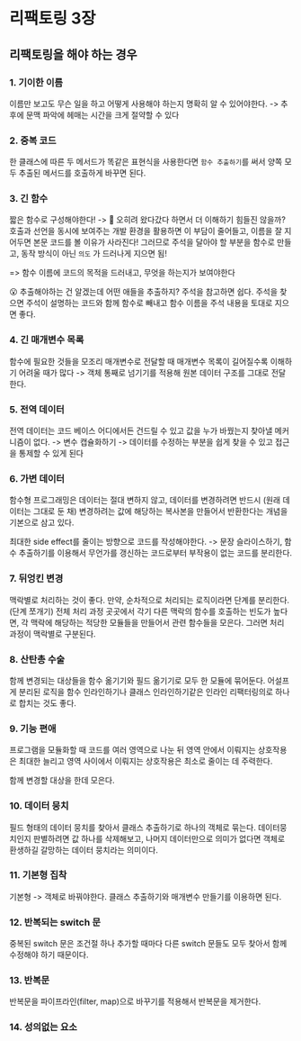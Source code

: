# 리팩토링 3장
## 리팩토링을 해야 하는 경우
### 1. 기이한 이름
이름만 보고도 무슨 일을 하고 어떻게 사용해야 하는지 명확히 알 수 있어야한다.
-> 추후에 문맥 파악에 헤매는 시간을 크게 절약할 수 있다

### 2. 중복 코드
한 클래스에 따른 두 메서드가 똑같은 표현식을 사용한다면 `함수 추출하기`를 써서 양쪽 모두 추출된 메서드를 호출하게 바꾸면 된다.

### 3. 긴 함수

짧은 함수로 구성해야한다!
-> 🤔 오히려 왔다갔다 하면서 더 이해하기 힘들진 않을까?
호출과 선언을 동시에 보여주는 개발 환경을 활용하면 이 부담이 줄어들고, 이름을 잘 지어두면 본문 코드를 볼 이유가 사라진다! 그러므로 주석을 달아야 할 부분을 함수로 만들고, 동작 방식이 아닌 `의도` 가 드러나게 지으면 됨!

=> 함수 이름에 코드의 목적을 드러내고, 무엇을 하는지가 보여야한다

😮 추출해야하는 건 알겠는데 어떤 애들을 추출하지?
주석을 참고하면 쉽다. 주석을 찾으면 주석이 설명하는 코드와 함께 함수로 빼내고 함수 이름을 주석 내용을 토대로 지으면 좋다.


### 4. 긴 매개변수 목록
함수에 필요한 것들을 모조리 매개변수로 전달할 때 매개변수 목록이 길어질수록 이해하기 어려울 때가 많다 -> 객체 통째로 넘기기를 적용해 원본 데이터 구조를 그대로 전달한다.


### 5. 전역 데이터
전역 데이터는 코드 베이스 어디에서든 건드릴 수 있고 값을 누가 바꿨는지 찾아낼 메커니즘이 없다.
-> 변수 캡슐화하기
-> 데이터를 수정하는 부분을 쉽게 찾을 수 있고 접근을 통제할 수 있게 된다

### 6. 가변 데이터
함수형 프로그래밍은 데이터는 절대 변하지 않고, 데이터를 변경하려면 반드시 (원래 데이터는 그대로 둔 채) 변경하려는 값에 해당하는 복사본을 만들어서 반환한다는 개념을 기본으로 삼고 있다.

최대한 side effect를 줄이는 방향으로 코드를 작성해야한다.
-> 문장 슬라이스하기, 함수 추출하기를 이용해서 무언가를 갱신하는 코드로부터 부작용이 없는 코드를 분리한다. 

### 7. 뒤엉킨 변경
맥락별로 처리하는 것이 좋다.
만약, 순차적으로 처리되는 로직이라면 단계를 분리한다. (단계 쪼개기)
전체 처리 과정 곳곳에서 각기 다른 맥락의 함수를 호출하는 빈도가 높다면, 각 맥락에 해당하는 적당한 모듈들을 만들어서 관련 함수들을 모은다. 그러면 처리 과정이 맥락별로 구분된다.

### 8. 산탄총 수술
함께 변경되는 대상들을 함수 옮기기와 필드 옮기기로 모두 한 모듈에 묶어둔다.
어설프게 분리된 로직을 함수 인라인하기나 클래스 인라인하기같은 인라인 리팩터링의로 하나로 합치는 것도 좋다.

### 9. 기능 편애
프로그램을 모듈화할 때 코드를 여러 영역으로 나눈 뒤 영역 안에서 이뤄지는 상호작용은 최대한 늘리고 영역 사이에서 이뤄지는 상호작용은 최소로 줄이는 데 주력한다.

함께 변경할 대상을 한데 모은다.

### 10. 데이터 뭉치
필드 형태의 데이터 뭉치를 찾아서 클래스 추출하기로 하나의 객체로 묶는다. 
데이터뭉치인지 판별하려면 값 하나를 삭제해보고, 나머지 데이터만으로 의미가 없다면 객체로 환생하길 갈망하는 데이터 뭉치라는 의미이다.

### 11. 기본형 집착
기본형 -> 객체로 바꿔야한다.
클래스 추출하기와 매개변수 만들기를 이용하면 된다.

### 12. 반복되는 switch 문
중복된 switch 문은 조건절 하나 추가할 때마다 다른 switch 문들도 모두 찾아서 함께 수정해야 하기 때문이다.

### 13. 반복문
반복문을 파이프라인(filter, map)으로 바꾸기를 적용해서 반복문을 제거한다. 

### 14. 성의없는 요소
